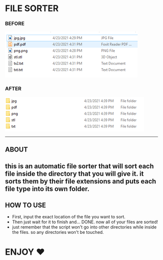 #  FILE SORTER
###  BEFORE
![BEFORE](before.PNG)
###  AFTER
![AFTER](after.PNG)

---

## ABOUT
this is an automatic file sorter that will sort each file 
inside the directory that you will give it. it sorts them
by their file extensions and puts each file type into its
own folder.
---
## HOW TO USE
- First, input the exact location of the file you want to sort.
- Then just wait for it to finish and... DONE. now all of your
  files are sorted!
- just remember that the script won't go into other directories
  while inside the files. so any directories won't be touched.

# ENJOY ❤
  
  
